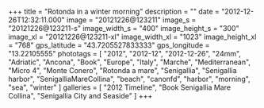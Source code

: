+++
title = "Rotonda in a winter morning"
description = ""
date = "2012-12-26T12:32:11.000"
image = "20121226@123211"
image_s = "20121226@123211-s"
image_width_s = "400"
image_height_s = "300"
image_xl = "20121226@123211-xl"
image_width_xl = "1023"
image_height_xl = "768"
gps_latitude = "43.7205527833333"
gps_longitude = "13.22105555"
phototags = [ "2012", "2012-12", "2012-12-26", "24mm", "Adriatic", "Ancona", "Book", "Europe", "Italy", "Marche", "Mediterranean", "Micro 4", "Monte Conero", "Rotonda a mare", "Senigallia", "Senigallia harbor", "SenigalliaMareCollina", "beach", "canonfd", "harbor", "morning", "sea", "winter" ]
galleries = [ "2012 Timeline", "Book Senigallia Mare Collina", "Senigallia City and Seaside" ]
+++
